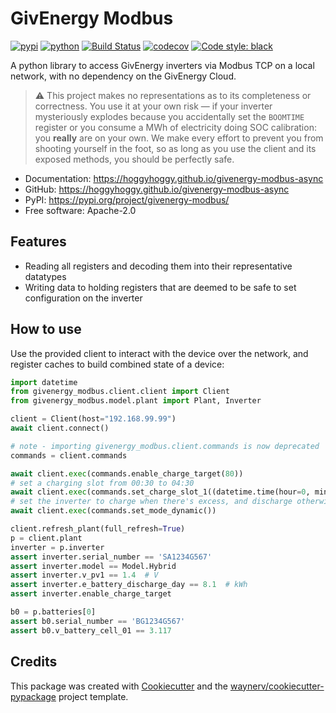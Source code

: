 # GivEnergy Modbus

[![pypi](https://img.shields.io/pypi/v/givenergy-modbus.svg)](https://pypi.org/project/givenergy-modbus/)
[![python](https://img.shields.io/pypi/pyversions/givenergy-modbus.svg)](https://pypi.org/project/givenergy-modbus/)
[![Build Status](https://github.com/dewet22/givenergy-modbus/actions/workflows/dev.yml/badge.svg)](https://github.com/dewet22/givenergy-modbus/actions/workflows/dev.yml)
[![codecov](https://codecov.io/gh/dewet22/givenergy-modbus/branch/main/graphs/badge.svg)](https://codecov.io/github/dewet22/givenergy-modbus)
[![Code style: black](https://img.shields.io/badge/code%20style-black-000000.svg)](https://github.com/psf/black)

A python library to access GivEnergy inverters via Modbus TCP on a local network, with no dependency on the GivEnergy
Cloud.

> ⚠️ This project makes no representations as to its completeness or correctness. You use it at your own risk — if your
> inverter mysteriously explodes because you accidentally set the `BOOMTIME` register or you consume a MWh of
> electricity doing SOC calibration: you **really** are on your own. We make every effort to prevent you from shooting
> yourself in the foot, so as long as you use the client and its exposed methods, you should be perfectly safe.

* Documentation: <https://hoggyhoggy.github.io/givenergy-modbus-async>
* GitHub: <https://hoggyhoggy.github.io/givenergy-modbus-async>
* PyPI: <https://pypi.org/project/givenergy-modbus/>
* Free software: Apache-2.0

## Features

* Reading all registers and decoding them into their representative datatypes
* Writing data to holding registers that are deemed to be safe to set configuration on the inverter

## How to use

Use the provided client to interact with the device over the network, and register caches to build combined state of a
device:

```python
import datetime
from givenergy_modbus.client.client import Client
from givenergy_modbus.model.plant import Plant, Inverter

client = Client(host="192.168.99.99")
await client.connect()

# note - importing givenergy_modbus.client.commands is now deprecated
commands = client.commands

await client.exec(commands.enable_charge_target(80))
# set a charging slot from 00:30 to 04:30
await client.exec(commands.set_charge_slot_1((datetime.time(hour=0, minute=30), datetime.time(hour=4, minute=30)))
# set the inverter to charge when there's excess, and discharge otherwise. it will also respect charging slots.
await client.exec(commands.set_mode_dynamic())

client.refresh_plant(full_refresh=True)
p = client.plant
inverter = p.inverter
assert inverter.serial_number == 'SA1234G567'
assert inverter.model == Model.Hybrid
assert inverter.v_pv1 == 1.4  # V
assert inverter.e_battery_discharge_day == 8.1  # kWh
assert inverter.enable_charge_target

b0 = p.batteries[0]
assert b0.serial_number == 'BG1234G567'
assert b0.v_battery_cell_01 == 3.117
```

## Credits

This package was created with [Cookiecutter](https://github.com/audreyr/cookiecutter) and
the [waynerv/cookiecutter-pypackage](https://github.com/waynerv/cookiecutter-pypackage) project template.
